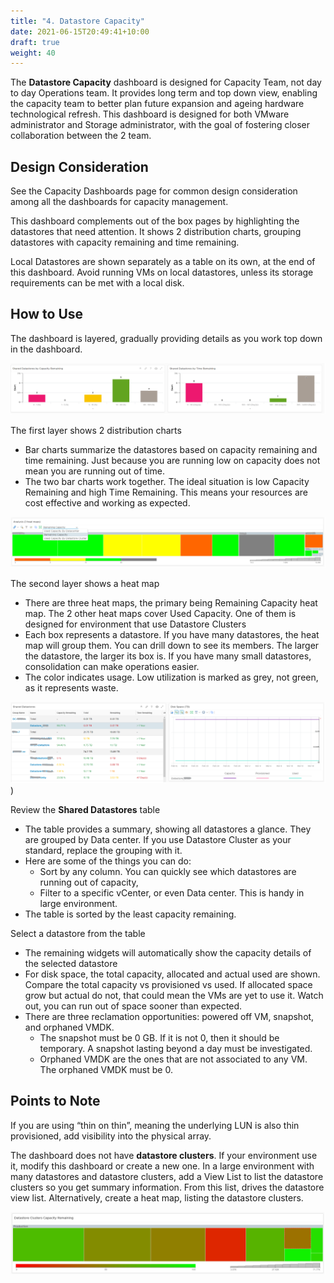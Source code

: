 ```yaml
---
title: "4. Datastore Capacity"
date: 2021-06-15T20:49:41+10:00
draft: true
weight: 40
---
```



The **Datastore Capacity** dashboard is designed for Capacity Team, not day to day Operations team. It provides long term and top down view, enabling the capacity team to better plan future expansion and ageing hardware technological refresh. This dashboard is designed for both VMware administrator and Storage administrator, with the goal of fostering closer collaboration between the 2 team.

## Design Consideration

See the Capacity Dashboards page for common design consideration among all the dashboards for capacity management. 

This dashboard complements out of the box pages by highlighting the datastores that need attention. It shows 2 distribution charts, grouping datastores with capacity remaining and time remaining. 

Local Datastores are shown separately as a table on its own, at the end of this dashboard. Avoid running VMs on local datastores, unless its storage requirements can be met with a local disk.

## How to Use

The dashboard is layered, gradually providing details as you work top down in the dashboard.

![](3.3.4-fig-1.png)
 
The first layer shows 2 distribution charts
- Bar charts summarize the datastores based on capacity remaining and time remaining. Just because you are running low on capacity does not mean you are running out of time. 
- The two bar charts work together. The ideal situation is low Capacity Remaining and high Time Remaining. This means your resources are cost effective and working as expected.

![](3.3.4-fig-2.png)
 
The second layer shows a heat map
- There are three heat maps, the primary being Remaining Capacity heat map. The 2 other heat maps cover Used Capacity. One of them is designed for environment that use Datastore Clusters
- Each box represents a datastore. If you have many datastores, the heat map will group them. You can drill down to see its members. The larger the datastore, the larger its box is. If you have many small datastores, consolidation can make operations easier.
- The color indicates usage. Low utilization is marked as grey, not green, as it represents waste.

![](3.3.4-fig-3.png))
 
Review the **Shared Datastores** table
- The table provides a summary, showing all datastores a glance. They are grouped by Data center. If you use Datastore Cluster as your standard, replace the grouping with it.
- Here are some of the things you can do: 
  - Sort by any column. You can quickly see which datastores are running out of capacity,
  - Filter to a specific vCenter, or even Data center. This is handy in large environment.
- The table is sorted by the least capacity remaining. 

Select a datastore from the table
- The remaining widgets will automatically show the capacity details of the selected datastore
- For disk space, the total capacity, allocated and actual used are shown. Compare the total capacity vs provisioned vs used. If allocated space grow but actual do not, that could mean the VMs are yet to use it. Watch out, you can run out of space sooner than expected.
- There are three reclamation opportunities: powered off VM, snapshot, and orphaned VMDK. 
  - The snapshot must be 0 GB. If it is not 0, then it should be temporary. A snapshot lasting beyond a day must be investigated. 
  - Orphaned VMDK are the ones that are not associated to any VM. The orphaned VMDK must be 0.

## Points to Note

If you are using “thin on thin”, meaning the underlying LUN is also thin provisioned, add visibility into the physical array.

The dashboard does not have **datastore clusters**. If your environment use it, modify this dashboard or create a new one. In a large environment with many datastores and datastore clusters, add a View List to list the datastore clusters so you get summary information. From this list, drives the datastore view list. Alternatively, create a heat map, listing the datastore clusters. 

![](3.3.4-fig-4.png)
